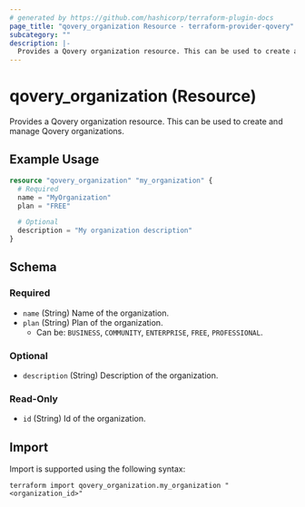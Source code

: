 ```yaml
---
# generated by https://github.com/hashicorp/terraform-plugin-docs
page_title: "qovery_organization Resource - terraform-provider-qovery"
subcategory: ""
description: |-
  Provides a Qovery organization resource. This can be used to create and manage Qovery organizations.
---
```


# qovery_organization (Resource)

Provides a Qovery organization resource. This can be used to create and manage Qovery organizations.

## Example Usage

```terraform
resource "qovery_organization" "my_organization" {
  # Required
  name = "MyOrganization"
  plan = "FREE"

  # Optional
  description = "My organization description"
}
```

<!-- schema generated by tfplugindocs -->
## Schema

### Required

- `name` (String) Name of the organization.
- `plan` (String) Plan of the organization.
	- Can be: `BUSINESS`, `COMMUNITY`, `ENTERPRISE`, `FREE`, `PROFESSIONAL`.

### Optional

- `description` (String) Description of the organization.

### Read-Only

- `id` (String) Id of the organization.

## Import

Import is supported using the following syntax:

```shell
terraform import qovery_organization.my_organization "<organization_id>"
```
